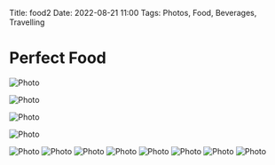 Title: food2
Date: 2022-08-21 11:00
Tags: Photos, Food, Beverages, Travelling


# Perfect Food
![Photo](/images/food/IMG_20180621_132749.jpg)

![Photo](/images/food/IMG_20170913_205645.jpg)

![Photo](/images/food/IMG_20211023_185541.jpg)


![Photo](/images/food/IMG_20220615_124910.jpg)

![Photo](/images/food/IMG_20220711_210311.jpg)
![Photo](/images/food/IMG_20220722_194256.jpg)
![Photo](/images/food/IMG_20220731_125439.jpg)
![Photo](/images/food/IMG_20220723_135314.jpg)
![Photo](/images/food/IMG_20220731_144716.jpg)
![Photo](/images/food/IMG_20220802_182829.jpg)
![Photo](/images/food/IMG_20220807_122732.jpg)
![Photo](/images/food/IMG_20220807_134941.jpg)
